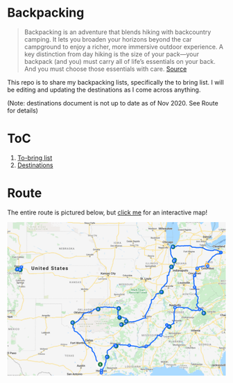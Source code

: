 # Backpacking

> Backpacking is an adventure that blends hiking with backcountry camping. It lets you broaden your horizons beyond the car campground to enjoy a richer, more immersive outdoor experience. A key distinction from day hiking is the size of your pack—your backpack (and you) must carry all of life’s essentials on your back. And you must choose those essentials with care. [Source](https://www.rei.com/learn/expert-advice/backpacking-beginners.html)

This repo is to share my backpacking lists, specifically the to bring list. I will be editing and updating the destinations as I come across anything.

(Note: destinations document is not up to date as of Nov 2020. See Route for details)

# ToC

1. [To-bring list](https://github.com/pomkos/backpacking/blob/master/To%20Bring%20List.md)
2. [Destinations](https://github.com/pomkos/backpacking/blob/master/Destinations.md)

# Route

The entire route is pictured below, but [click me](https://www.google.com/maps/d/u/0/edit?mid=1GGfOeqwNDjZYtL3dYGlSit8sWXhgzJWN&usp=sharing) for an interactive map!

<img src="https://github.com/pomkos/backpacking/blob/master/entire_route.png" width="620">
